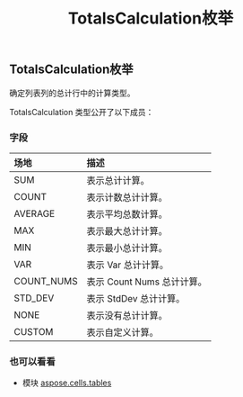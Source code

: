 ﻿---
title: TotalsCalculation枚举
second_title: Aspose.Cells for Python via .NET API 参考文献
description:
type: docs
weight: 130
url: /zh/python-net/aspose.cells.tables/totalscalculation/
is_root: false
---
## TotalsCalculation枚举
确定列表列的总计行中的计算类型。



TotalsCalculation 类型公开了以下成员：

### 字段
|场地|描述|
| :- | :- |
| SUM |表示总计计算。|
| COUNT |表示计数总计计算。|
| AVERAGE |表示平均总数计算。|
| MAX |表示最大总计计算。|
| MIN |表示最小总计计算。|
| VAR |表示 Var 总计计算。|
| COUNT_NUMS |表示 Count Nums 总计计算。|
| STD_DEV |表示 StdDev 总计计算。|
| NONE |表示没有总计计算。|
| CUSTOM |表示自定义计算。|



### 也可以看看
* 模块 [aspose.cells.tables](..)
